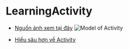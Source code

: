 ﻿# LearningActivity
+ [Nguồn ảnh xem tại đây](https://laptrinhtuduy.wordpress.com/2014/04/27/activity-trong-android/)
![Model of Activity](http://i477.photobucket.com/albums/rr132/trungepu/Activity_in_Android.jpg_zpszj9cdqee.png)

+ [Hiểu sâu hơn về Activity](https://duythanhcse.wordpress.com/2013/03/27/bai-tap-5-tim-hieu-vong-doi-cua-mot-ung-dung-android/)
